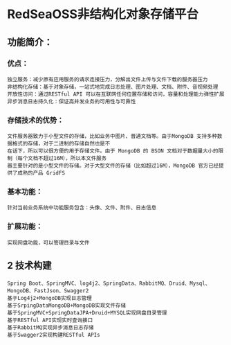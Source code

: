# RedSeaOSS非结构化对象存储平台

## 功能简介：
### 优点：
	独立服务：减少原有应用服务的请求连接压力，分解出文件上传与文件下载的服务器压力 
	非结构化存储：基于对象存储，⼀站式地完成日志处理、图片处理、文档、附件、⾳视频处理 
	开放性访问：通过RESTful API 可以在互联网任何位置存储和访问，容量和处理能力弹性扩展 
	异步消息日志持久化：保证高并发业务的可用性与可靠性
### 存储技术的优势：
	文件服务器致力于小型文件的存储，比如业务中图片、普通文档等。由于MongoDB 支持多种数据格式的存储，对于二进制的存储自然也是不
	在话下，所以可以很方便的用于存储文件。由于 MongoDB 的 BSON 文档对于数据量大小的限制（每个文档不超过16M），所以本文件服务
	器主要针对的是小型文件的存储。对于大型文件的存储（比如超过16M），MongoDB 官方已经提供了成熟的产品 GridFS
### 基本功能：
	针对当前业务系统中功能服务包含：头像、文件、附件、日志信息
### 扩展功能：
	实现网盘功能，可以管理目录与文件
## 2 技术构建
	Spring Boot、SpringMVC、log4j2、SpringData、RabbitMQ、Druid、Mysql、MongoDB、FastJson、Swagger2
	基于Log4j2+MongoDB实现日志管理
	基于SrpingDataMongoDB+MongoDB实现文件存储
	基于SpringMVC+SpringDataJPA+Druid+MYSQL实现网盘目录管理
	基于RESTful API实现实时查询接口
	基于RabbitMQ实现异步消息日志存储
	基于Swagger2实现构建RESTful APIs
